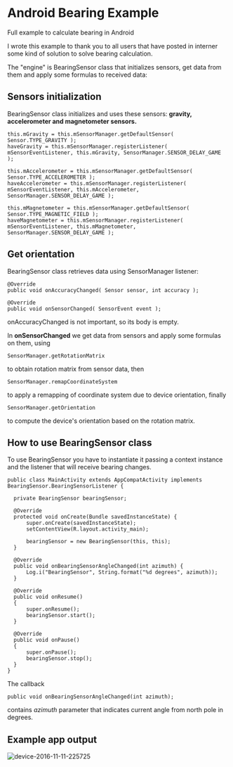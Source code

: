 # Android Bearing Example
Full example to calculate bearing in Android

I wrote this example to thank you to all users that have posted in interner some kind of solution to solve bearing calculation.

The "engine" is BearingSensor class that initializes sensors, get data from them and apply some formulas to received data:

## Sensors initialization
BearingSensor class initializes and uses these sensors: **gravity, accelerometer and magnetometer sensors.**

    this.mGravity = this.mSensorManager.getDefaultSensor( Sensor.TYPE_GRAVITY );
    haveGravity = this.mSensorManager.registerListener( mSensorEventListener, this.mGravity, SensorManager.SENSOR_DELAY_GAME );
    
    this.mAccelerometer = this.mSensorManager.getDefaultSensor( Sensor.TYPE_ACCELEROMETER );
    haveAccelerometer = this.mSensorManager.registerListener( mSensorEventListener, this.mAccelerometer, SensorManager.SENSOR_DELAY_GAME );
    
    this.mMagnetometer = this.mSensorManager.getDefaultSensor( Sensor.TYPE_MAGNETIC_FIELD );
    haveMagnetometer = this.mSensorManager.registerListener( mSensorEventListener, this.mMagnetometer, SensorManager.SENSOR_DELAY_GAME );
    
## Get orientation
BearingSensor class retrieves data using SensorManager listener:

    @Override
    public void onAccuracyChanged( Sensor sensor, int accuracy );

    @Override
    public void onSensorChanged( SensorEvent event );

onAccuracyChanged is not important, so its body is empty.

In **onSensorChanged** we get data from sensors and apply some formulas on them, using 

    SensorManager.getRotationMatrix
    
to obtain rotation matrix from sensor data, then

    SensorManager.remapCoordinateSystem
    
to apply a remapping of coordinate system due to device orientation, finally

    SensorManager.getOrientation
    
to compute the device's orientation based on the rotation matrix. 

## How to use BearingSensor class

To use BearingSensor you have to instantiate it passing a context instance and the listener that will receive bearing changes.

    public class MainActivity extends AppCompatActivity implements BearingSensor.BearingSensorListener {

      private BearingSensor bearingSensor;

      @Override
      protected void onCreate(Bundle savedInstanceState) {
          super.onCreate(savedInstanceState);
          setContentView(R.layout.activity_main);

          bearingSensor = new BearingSensor(this, this);
      }

      @Override
      public void onBearingSensorAngleChanged(int azimuth) {
          Log.i("BearingSensor", String.format("%d degrees", azimuth));
      }

      @Override
      public void onResume()
      {
          super.onResume();
          bearingSensor.start();
      }

      @Override
      public void onPause()
      {
          super.onPause();
          bearingSensor.stop();
      }
    }

The callback

    public void onBearingSensorAngleChanged(int azimuth);
    
contains *azimuth* parameter that indicates current angle from north pole in degrees.

## Example app output
![device-2016-11-11-225725](https://cloud.githubusercontent.com/assets/4108673/20231462/6120e87a-a862-11e6-8648-3780db611f83.png)

